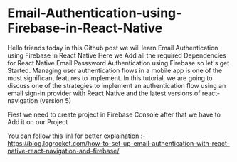 # Email-Authentication-using-Firebase-in-React-Native
Hello friends today in this Github post we will learn Email Authentication using Firebase in React Native
Here we Add all the required Dependencies for React Native Email Passsword Authentication using Firebase so let's get Started.
Managing user authentication flows in a mobile app is one of the most significant features to implement. In this tutorial, we are going to discuss one of the strategies to implement an authentication flow using an email sign-in provider with React Native and the latest versions of react-navigation (version 5)

Fiest we need to create project in Firebase Console after that we have to Add it on our Project

You can follow this linl for better explaination :-
https://blog.logrocket.com/how-to-set-up-email-authentication-with-react-native-react-navigation-and-firebase/
